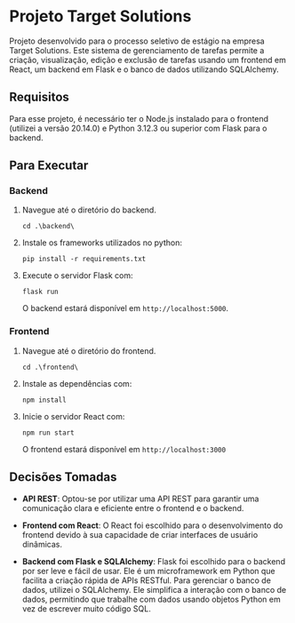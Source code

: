 # Projeto Target Solutions

Projeto desenvolvido para o processo seletivo de estágio na empresa Target Solutions. Este sistema de gerenciamento de tarefas permite a criação, visualização, edição e exclusão de tarefas usando um frontend em React, um backend em Flask e o banco de dados utilizando SQLAlchemy.

## Requisitos

Para esse projeto, é necessário ter o Node.js instalado para o frontend (utilizei a versão 20.14.0) e Python 3.12.3 ou superior com Flask para o backend.

## Para Executar

### Backend

1. Navegue até o diretório do backend.

    `cd .\backend\`

2. Instale os frameworks utilizados no python:

    `pip install -r requirements.txt`

2. Execute o servidor Flask com:

    `flask run`

   O backend estará disponível em `http://localhost:5000`.

### Frontend

1. Navegue até o diretório do frontend.

    `cd .\frontend\`

2. Instale as dependências com:

    `npm install`

3. Inicie o servidor React com:

    `npm run start`

   O frontend estará disponível em `http://localhost:3000`


## Decisões Tomadas

- **API REST**: Optou-se por utilizar uma API REST para garantir uma comunicação clara e eficiente entre o frontend e o backend.

- **Frontend com React**: O React foi escolhido para o desenvolvimento do frontend devido à sua capacidade de criar interfaces de usuário dinâmicas.

- **Backend com Flask e SQLAlchemy**: Flask foi escolhido para o backend por ser leve e fácil de usar. Ele é um microframework em Python que facilita a criação rápida de APIs RESTful. Para gerenciar o banco de dados, utilizei o SQLAlchemy. Ele simplifica a interação com o banco de dados, permitindo que trabalhe com dados usando objetos Python em vez de escrever muito código SQL.